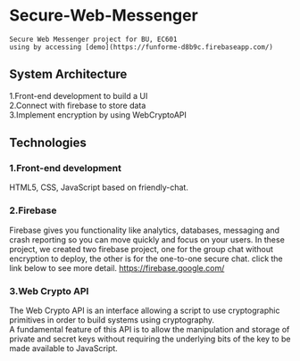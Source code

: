 # Secure-Web-Messenger
    Secure Web Messenger project for BU, EC601
    using by accessing [demo](https://funforme-d8b9c.firebaseapp.com/) 
## System Architecture
1.Front-end development to build a UI<br>
2.Connect with firebase to store data<br>
3.Implement encryption by using WebCryptoAPI<br>
## Technologies
### 1.Front-end development
HTML5, CSS, JavaScript based on friendly-chat.
### 2.Firebase
Firebase gives you functionality like analytics, databases, messaging and crash reporting so you can move quickly and focus on your users.
In these project, we created two firebase project, one for the group chat without encryption to deploy, the other is for the one-to-one secure chat.
click the link below to see more detail.
https://firebase.google.com/
### 3.Web Crypto API
The Web Crypto API is an interface allowing a script to use cryptographic primitives in order to build systems using cryptography.<br>
A fundamental feature of this API is to allow the manipulation and storage of private and secret keys without requiring the underlying bits of the key to be made available to JavaScript.<br>